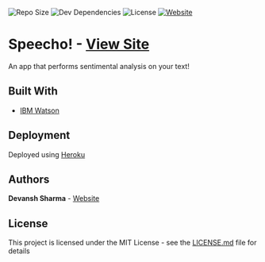 ![Repo Size](https://img.shields.io/github/repo-size/devansh289/restartup)
![Dev Dependencies](https://img.shields.io/david/dev/devansh289/restartup)
![License](https://img.shields.io/github/license/devansh289/restartup)
[![Website](https://img.shields.io/website-up-down-green-red/http/shields.io.svg)](http://restartup.ml)

# Speecho! - [View Site](http://restartup.ml)
An app that performs sentimental analysis on your text!

## Built With

* [IBM Watson](https://www.ibm.com/watson/developer) 

## Deployment
Deployed using [Heroku](https://www.heroku.com/)

## Authors
 **Devansh Sharma**  - [Website](http://devansh-sharma.me)
 
## License

This project is licensed under the MIT License - see the [LICENSE.md](LICENSE) file for details
